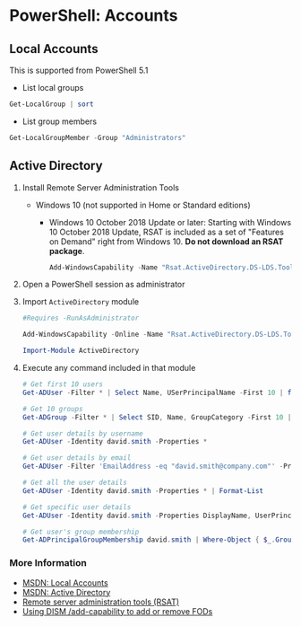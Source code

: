 # PowerShell: Accounts

## Local Accounts

This is supported from PowerShell 5.1

- List local groups

```ps1
Get-LocalGroup | sort
```

- List group members

```ps1
Get-LocalGroupMember -Group "Administrators"
```

## Active Directory

1. Install Remote Server Administration Tools
   - Windows 10 (not supported in Home or Standard editions)
     - Windows 10 October 2018 Update or later: Starting with Windows 10 October 2018 Update, RSAT is included as a set of "Features on Demand" right from Windows 10. **Do not download an RSAT package**.

       ```ps1
       Add-WindowsCapability -Name "Rsat.ActiveDirectory.DS-LDS.Tools~~~~0.0.1.0" -Online
       ```

2. Open a PowerShell session as administrator
3. Import `ActiveDirectory` module

   ```ps1
   #Requires -RunAsAdministrator

   Add-WindowsCapability -Online -Name "Rsat.ActiveDirectory.DS-LDS.Tools~~~~0.0.1.0"

   Import-Module ActiveDirectory
   ```

4. Execute any command included in that module

   ```ps1
   # Get first 10 users
   Get-ADUser -Filter * | Select Name, USerPrincipalName -First 10 | ft
   
   # Get 10 groups
   Get-ADGroup -Filter * | Select SID, Name, GroupCategory -First 10 | ft

   # Get user details by username
   Get-ADUser -Identity david.smith -Properties *
   
   # Get user details by email
   Get-ADUser -Filter 'EmailAddress -eq "david.smith@company.com"' -Properties *

   # Get all the user details
   Get-ADUser -Identity david.smith -Properties * | Format-List

   # Get specific user details
   Get-ADUser -Identity david.smith -Properties DisplayName, UserPrincipalName, PasswordNotRequired, PasswordLastSet, CannotChangePassword, PasswordNeverExpires, PasswordExpired, LockedOut, Enabled, Created, Modified | Select SID, DisplayName, UserPrincipalName, PasswordNotRequired, PasswordLastSet, CannotChangePassword, PasswordNeverExpires, PasswordExpired, LockedOut, Enabled, Created, Modified | Format-Table

   # Get user's group membership
   Get-ADPrincipalGroupMembership david.smith | Where-Object { $_.GroupCategory -eq "Security" } | Select-Object Name | Sort-Object Name | Format-Table
   ```

### More Information

- [MSDN: Local Accounts](https://docs.microsoft.com/en-us/powershell/module/microsoft.powershell.localaccounts/?view=powershell-5.1)
- [MSDN: Active Directory](https://docs.microsoft.com/en-us/powershell/module/addsadministration/?view=win10-ps)
- [Remote server administration tools (RSAT)](https://docs.microsoft.com/en-us/windows-hardware/manufacture/desktop/features-on-demand-non-language-fod#remote-server-administration-tools-rsat)
- [Using DISM /add-capability to add or remove FODs](https://docs.microsoft.com/en-us/windows-hardware/manufacture/desktop/features-on-demand-v2--capabilities#using-dism-add-capability-to-add-or-remove-fods)
